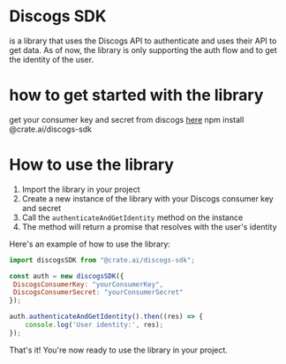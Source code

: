 # Discogs SDK

is a library that uses the Discogs API to authenticate and uses their API to get data.
As of now, the library is only supporting the auth flow and to get the identity of the user.

# how to get started with the library
get your consumer key and secret from discogs [here](https://www.discogs.com/settings/developers)
npm install @crate.ai/discogs-sdk

# How to use the library

1. Import the library in your project
2. Create a new instance of the library with your Discogs consumer key and secret
3. Call the `authenticateAndGetIdentity` method on the instance
4. The method will return a promise that resolves with the user's identity

Here's an example of how to use the library:

```javascript
import discogsSDK from "@crate.ai/discogs-sdk";

const auth = new discogsSDK({
 DiscogsConsumerKey: "yourConsumerKey",
 DiscogsConsumerSecret: "yourConsumerSecret"
});

auth.authenticateAndGetIdentity().then((res) => {
    console.log('User identity:', res);
});
```

That's it! You're now ready to use the library in your project.

